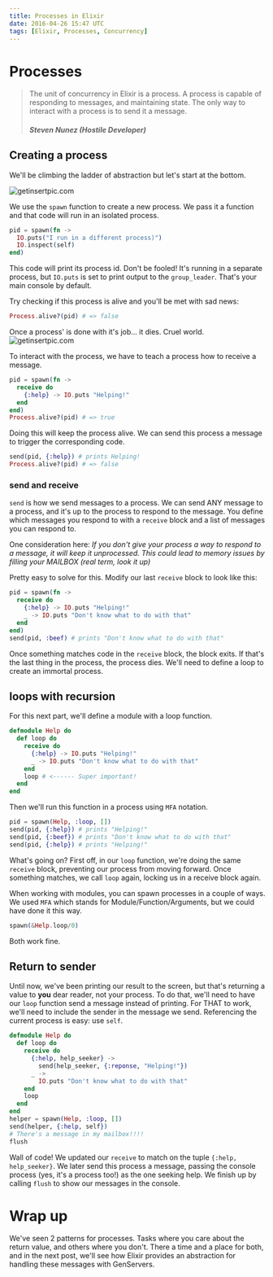 ```yaml
---
title: Processes in Elixir
date: 2016-04-26 15:47 UTC
tags: [Elixir, Processes, Concurrency]
---
```


# Processes
> The unit of concurrency in Elixir is a process. A process is  capable of responding to messages, and maintaining state. The only way to interact with a process is to send it a message.
>  ##### Steven Nunez (Hostile Developer)

## Creating a process
We'll be climbing the ladder of abstraction but let's start at the bottom.

![getinsertpic.com](http://media0.giphy.com/media/byvw3EmW6L37q/200.gif)

We use the `spawn` function to create a new process. We pass it a function and that code will run in an isolated process.

```elixir
pid = spawn(fn ->
  IO.puts("I run in a different process)")
  IO.inspect(self)
end)
```

This code will print its process id. Don't be fooled! It's running in a separate process, but `IO.puts` is set to print output to the `group_leader`. That's your main console by default.

Try checking if this process is alive and you'll be met with sad news:
```elixir
Process.alive?(pid) # => false
```
Once a process' is done with it's job... it dies. Cruel world.
![getinsertpic.com](http://media3.giphy.com/media/XrT2XN8L6yoMg/200.gif)

To interact with the process, we have to teach a process how to receive a message.
```elixir
pid = spawn(fn ->
  receive do
    {:help} -> IO.puts "Helping!"
  end
end)
Process.alive?(pid) # => true
```

Doing this will keep the process alive. We can send this process a message to trigger the corresponding code.

```elixir
send(pid, {:help}) # prints Helping!
Process.alive?(pid) # => false
```
### send and receive
`send` is how we send messages to a process. We can send ANY message to a process, and it's up to the process to respond to the message. You define which messages you respond to with a `receive` block and a list of messages you can respond to.

One consideration here: *If you don't give your process a way to respond to a message, it will keep  it unprocessed. This could lead to memory issues by filling your MAILBOX (real term, look it up)*

Pretty easy to solve for this. Modify our last `receive` block to look like this:

```elixir
pid = spawn(fn ->
  receive do
    {:help} -> IO.puts "Helping!"
    _ -> IO.puts "Don't know what to do with that"
  end
end)
send(pid, :beef) # prints "Don't know what to do with that"
```
Once something matches code in the `receive` block, the block exits. If that's the last thing in the process, the process dies. We'll need to define a loop to create an immortal process.

## loops with recursion

For this next part, we'll define a module with a loop function.
```elixir
defmodule Help do
  def loop do
    receive do
      {:help} -> IO.puts "Helping!"
      _ -> IO.puts "Don't know what to do with that"
    end
    loop # <------ Super important!
  end
end
```

Then we'll run this function in a process using `MFA` notation.
```elixir
pid = spawn(Help, :loop, [])
send(pid, {:help}) # prints "Helping!"
send(pid, {:beef}) # prints "Don't know what to do with that"
send(pid, {:help}) # prints "Helping!"
```

What's going on? First off, in our `loop` function, we're doing the same `receive` block, preventing our process from moving forward. Once something matches, we call `loop` again, locking us in a receive block again.

When working with modules, you can spawn processes in a couple of ways. We used `MFA` which stands for Module/Function/Arguments, but we could have done it this way.

```elixir
spawn(&Help.loop/0)
```

Both work fine.
## Return to sender

Until now, we've been printing our result to the screen, but that's returning a value to **you** dear reader, not your process. To do that, we'll need to have our `loop` function send a message instead of printing. For THAT to work, we'll need to include the sender in the message we send. Referencing the current process is easy: use `self`.

```elixir
defmodule Help do
  def loop do
    receive do
      {:help, help_seeker} ->
        send(help_seeker, {:reponse, "Helping!"})
      _ ->
        IO.puts "Don't know what to do with that"
    end
    loop
  end
end
helper = spawn(Help, :loop, [])
send(helper, {:help, self})
# There's a message in my mailbox!!!!
flush
```

Wall of code! We updated our `receive` to match on the tuple `{:help, help_seeker}`. We later send this process a message, passing the console process (yes, it's a process too!) as the one seeking help. We finish up by calling `flush` to show our messages in the console.

# Wrap up
We've seen 2 patterns for processes. Tasks where you care about the return value, and others where you don't. There a time and  a place for both, and in the next post, we'll see how Elixir provides an abstraction for handling these messages with GenServers.
